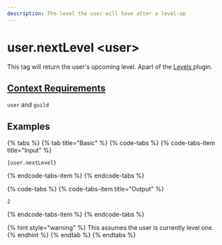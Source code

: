 ```yaml
---
description: The level the user will have after a level-up
---
```


# user.nextLevel &lt;user&gt;

This tag will return the user's upcoming level. Apart of the [Levels ](../../plugins/levels.md)plugin.

## [Context Requirements](../tags.md#context-requirements)

`user` and `guild`

## Examples

{% tabs %}
{% tab title="Basic" %}
{% code-tabs %}
{% code-tabs-item title="Input" %}
```text
{user.nextLevel}
```
{% endcode-tabs-item %}
{% endcode-tabs %}

{% code-tabs %}
{% code-tabs-item title="Output" %}
```text
2
```
{% endcode-tabs-item %}
{% endcode-tabs %}

{% hint style="warning" %}
This assumes the user is currently level one.
{% endhint %}
{% endtab %}
{% endtabs %}



